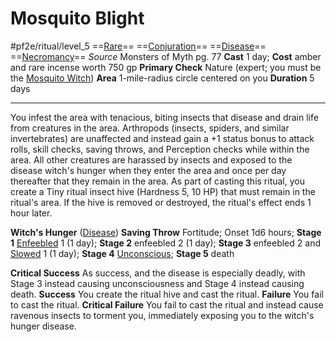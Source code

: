# Mosquito Blight
#pf2e/ritual/level_5
==[Rare](Rare.md)== ==[Conjuration](Conjuration.md)== ==[Disease](Disease.md)== ==[Necromancy](Necromancy.md)==
*Source* Monsters of Myth pg. 77
**Cast** 1 day; **Cost** amber and rare incense worth 750 gp
**Primary Check** Nature (expert; you must be the [Mosquito Witch](Mosquito%20Witch))
**Area** 1-mile-radius circle centered on you
**Duration** 5 days

---
You infest the area with tenacious, biting insects that disease and drain life from creatures in the area. Arthropods (insects, spiders, and similar invertebrates) are unaffected and instead gain a +1 status bonus to attack rolls, skill checks, saving throws, and Perception checks while within the area. All other creatures are harassed by insects and exposed to the disease witch's hunger when they enter the area and once per day thereafter that they remain in the area. As part of casting this ritual, you create a Tiny ritual insect hive (Hardness 5, 10 HP) that must remain in the ritual's area. If the hive is removed or destroyed, the ritual's effect ends 1 hour later.

**Witch's Hunger** ([Disease](Disease.md)) **Saving Throw** Fortitude; Onset 1d6 hours; **Stage 1** [Enfeebled](Enfeebled.md) 1 (1 day); **Stage 2** enfeebled 2 (1 day); **Stage 3** enfeebled 2 and [Slowed](Slowed.md) 1 (1 day); **Stage 4** [Unconscious](Unconscious.md); **Stage 5** death

**Critical Success** As success, and the disease is especially deadly, with Stage 3 instead causing unconsciousness and Stage 4 instead causing death.
**Success** You create the ritual hive and cast the ritual.
**Failure** You fail to cast the ritual.
**Critical Failure** You fail to cast the ritual and instead cause ravenous insects to torment you, immediately exposing you to the witch's hunger disease.